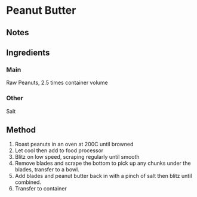 # Peanut Butter

## Notes


## Ingredients
### Main
Raw Peanuts,    2.5 times container volume

### Other
Salt

## Method
1. Roast peanuts in an oven at 200C until browned
2. Let cool then add to food processor
3. Blitz on low speed, scraping regularly until smooth
4. Remove blades and scrape the bottom to pick up any chunks under the blades, transfer to a bowl.
5. Add blades and peanut butter back in with a pinch of salt then blitz until combined.
6. Transfer to container
